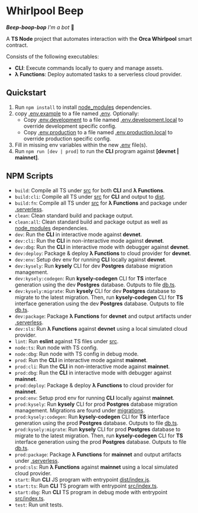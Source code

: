 # Whirlpool Beep

***Beep-boop-bop** I'm a bot* 🤖

A **TS Node** project that automates interaction with the **Orca Whirlpool** smart contract.

Consists of the following executables:

- **CLI**: Execute commands locally to query and manage assets.
- **λ Functions**: Deploy automated tasks to a serverless cloud provider.

## Quickstart

1) Run `npm install` to install [node_modules](node_modules) dependencies.
2) copy [.env.example](.env.example) to a file named [.env](.env). Optionally:
    - Copy [.env.development](.env.development) to a file named [.env.development.local](.env.development.local) to override development specific config.
    - Copy [.env.production](.env.production) to a file named [.env.production.local](.env.production.local) to override production specific config.
3) Fill in missing env variables within the new [.env](.env) file(s).
4) Run `npm run [dev | prod]` to run the **CLI** program against **[devnet | mainnet]**.

## NPM Scripts

- `build`: Compile all TS under [src](src) for both **CLI** and **λ Functions**.
- `build:cli`: Compile all TS under [src](src) for **CLI** and output to [dist](dist).
- `build:fn`: Compile all TS under [src](src) for **λ Functions** and package under [.serverless](.serverless).
- `clean`: Clean standard build and package output.
- `clean:all`: Clean standard build and package output as well as [node_modules](node_modules) dependencies.
- `dev`: Run the **CLI** in interactive mode against **devnet**.
- `dev:cli`: Run the **CLI** in non-interactive mode against **devnet**.
- `dev:dbg`: Run the **CLI** in interactive mode with debugger against **devnet**.
- `dev:deploy`: Package & deploy **λ Functions** to cloud provider for **devnet**.
- `dev:env`: Setup dev env for running **CLI** locally against **devnet**.
- `dev:kysely`: Run **kysely** CLI for dev **Postgres** database migration management.
- `dev:kysely:codegen`: Run **kysely-codegen** CLI for **TS** interface generation using the dev **Postgres** database. Outputs to file [db.ts](src/interfaces/db.ts).
- `dev:kysely:migrate`: Run **kysely** CLI for dev **Postgres** database to migrate to the latest migration. Then, run **kysely-codegen** CLI for **TS** interface generation using the dev **Postgres** database. Outputs to file [db.ts](src/interfaces/db.ts).
- `dev:package`: Package **λ Functions** for **devnet** and output artifacts under [.serverless](.serverless).
- `dev:sls`: Run **λ Functions** against **devnet** using a local simulated cloud provider.
- `lint`: Run **eslint** against TS files under [src](src).
- `node:ts`: Run node with TS config.
- `node:dbg`: Run node with TS config in debug mode.
- `prod`: Run the **CLI** in interactive mode against **mainnet**.
- `prod:cli`: Run the **CLI** in non-interactive mode against **mainnet**.
- `prod:dbg`: Run the **CLI** in interactive mode with debugger against **mainnet**.
- `prod:deploy`: Package & deploy **λ Functions** to cloud provider for **mainnet**.
- `prod:env`: Setup prod env for running **CLI** locally against **mainnet**.
- `prod:kysely`: Run **kysely** CLI for prod **Postgres** database migration management. Migrations are found under [migrations](migrations).
- `prod:kysely:codegen`: Run **kysely-codegen** CLI for **TS** interface generation using the prod **Postgres** database. Outputs to file [db.ts](src/interfaces/db.ts).
- `prod:kysely:migrate`: Run **kysely** CLI for prod **Postgres** database to migrate to the latest migration. Then, run **kysely-codegen** CLI for **TS** interface generation using the prod **Postgres** database. Outputs to file [db.ts](src/interfaces/db.ts).
- `prod:package`: Package **λ Functions** for **mainnet** and output artifacts under [.serverless](.serverless).
- `prod:sls`: Run **λ Functions** against **mainnet** using a local simulated cloud provider.
- `start`: Run **CLI** JS program with entrypoint [dist/index.js](dist/index.js).
- `start:ts`: Run **CLI** TS program with entrypoint [src/index.ts](src/index.ts).
- `start:dbg`: Run **CLI** TS program in debug mode with entrypoint [src/index.ts](src/index.ts).
- `test`: Run unit tests.

